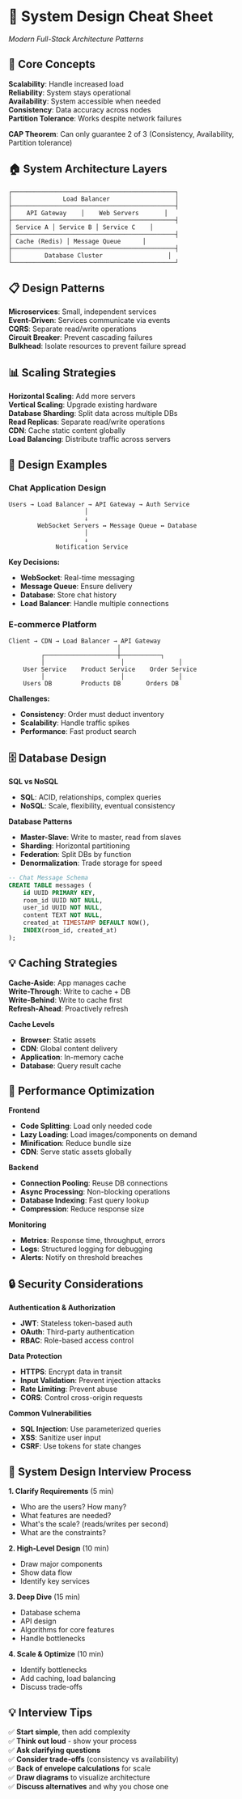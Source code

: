 # 🎨 System Design Cheat Sheet
*Modern Full-Stack Architecture Patterns*

## 🎯 Core Concepts

**Scalability**: Handle increased load  
**Reliability**: System stays operational  
**Availability**: System accessible when needed  
**Consistency**: Data accuracy across nodes  
**Partition Tolerance**: Works despite network failures  

**CAP Theorem**: Can only guarantee 2 of 3 (Consistency, Availability, Partition tolerance)

## 🏠 System Architecture Layers

```
┌─────────────────────────────────────────────┐
│              Load Balancer                  │
├─────────────────────────────────────────────┤
│    API Gateway    │    Web Servers       │
├─────────────────────────────────────────────┤
│ Service A │ Service B │ Service C    │
├─────────────────────────────────────────────┤
│ Cache (Redis) │ Message Queue      │
├─────────────────────────────────────────────┤
│         Database Cluster                  │
└─────────────────────────────────────────────┘
```

## 📋 Design Patterns

**Microservices**: Small, independent services  
**Event-Driven**: Services communicate via events  
**CQRS**: Separate read/write operations  
**Circuit Breaker**: Prevent cascading failures  
**Bulkhead**: Isolate resources to prevent failure spread

## 📊 Scaling Strategies

**Horizontal Scaling**: Add more servers  
**Vertical Scaling**: Upgrade existing hardware  
**Database Sharding**: Split data across multiple DBs  
**Read Replicas**: Separate read/write operations  
**CDN**: Cache static content globally  
**Load Balancing**: Distribute traffic across servers

## 🎡 Design Examples

### Chat Application Design
```
Users → Load Balancer → API Gateway → Auth Service
                     │
                     ↓
        WebSocket Servers ↔ Message Queue ↔ Database
                     │
                     ↓
             Notification Service
```

**Key Decisions:**
- **WebSocket**: Real-time messaging
- **Message Queue**: Ensure delivery
- **Database**: Store chat history
- **Load Balancer**: Handle multiple connections

### E-commerce Platform
```
Client → CDN → Load Balancer → API Gateway
                              │
         ┌────────────────────┼───────────┐
         │                     │               │
    User Service    Product Service    Order Service
         │                     │               │
    Users DB        Products DB       Orders DB
```

**Challenges:**
- **Consistency**: Order must deduct inventory
- **Scalability**: Handle traffic spikes
- **Performance**: Fast product search

## 🗄️ Database Design

**SQL vs NoSQL**
- **SQL**: ACID, relationships, complex queries
- **NoSQL**: Scale, flexibility, eventual consistency

**Database Patterns**
- **Master-Slave**: Write to master, read from slaves
- **Sharding**: Horizontal partitioning
- **Federation**: Split DBs by function
- **Denormalization**: Trade storage for speed

```sql
-- Chat Message Schema
CREATE TABLE messages (
    id UUID PRIMARY KEY,
    room_id UUID NOT NULL,
    user_id UUID NOT NULL,
    content TEXT NOT NULL,
    created_at TIMESTAMP DEFAULT NOW(),
    INDEX(room_id, created_at)
);
```

## 💡 Caching Strategies

**Cache-Aside**: App manages cache  
**Write-Through**: Write to cache + DB  
**Write-Behind**: Write to cache first  
**Refresh-Ahead**: Proactively refresh  

**Cache Levels**
- **Browser**: Static assets
- **CDN**: Global content delivery
- **Application**: In-memory cache
- **Database**: Query result cache

## 🚀 Performance Optimization

**Frontend**
- **Code Splitting**: Load only needed code
- **Lazy Loading**: Load images/components on demand
- **Minification**: Reduce bundle size
- **CDN**: Serve static assets globally

**Backend**
- **Connection Pooling**: Reuse DB connections
- **Async Processing**: Non-blocking operations
- **Database Indexing**: Fast query lookup
- **Compression**: Reduce response size

**Monitoring**
- **Metrics**: Response time, throughput, errors
- **Logs**: Structured logging for debugging
- **Alerts**: Notify on threshold breaches

## 🔒 Security Considerations

**Authentication & Authorization**
- **JWT**: Stateless token-based auth
- **OAuth**: Third-party authentication
- **RBAC**: Role-based access control

**Data Protection**
- **HTTPS**: Encrypt data in transit
- **Input Validation**: Prevent injection attacks
- **Rate Limiting**: Prevent abuse
- **CORS**: Control cross-origin requests

**Common Vulnerabilities**
- **SQL Injection**: Use parameterized queries
- **XSS**: Sanitize user input
- **CSRF**: Use tokens for state changes

## 🎯 System Design Interview Process

**1. Clarify Requirements** (5 min)
- Who are the users? How many?
- What features are needed?
- What's the scale? (reads/writes per second)
- What are the constraints?

**2. High-Level Design** (10 min)
- Draw major components
- Show data flow
- Identify key services

**3. Deep Dive** (15 min)
- Database schema
- API design
- Algorithms for core features
- Handle bottlenecks

**4. Scale & Optimize** (10 min)
- Identify bottlenecks
- Add caching, load balancing
- Discuss trade-offs

## 💡 Interview Tips

✅ **Start simple**, then add complexity  
✅ **Think out loud** - show your process  
✅ **Ask clarifying questions**  
✅ **Consider trade-offs** (consistency vs availability)  
✅ **Back of envelope calculations** for scale  
✅ **Draw diagrams** to visualize architecture  
✅ **Discuss alternatives** and why you chose one